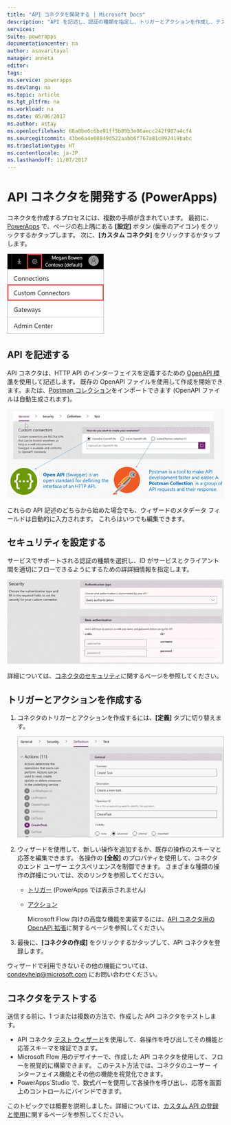 ```yaml
---
title: "API コネクタを開発する | Microsoft Docs"
description: "API を記述し、認証の種類を指定し、トリガーとアクションを作成し、テストを行います。"
services: 
suite: powerapps
documentationcenter: na
author: asavaritayal
manager: anneta
editor: 
tags: 
ms.service: powerapps
ms.devlang: na
ms.topic: article
ms.tgt_pltfrm: na
ms.workload: na
ms.date: 05/06/2017
ms.author: astay
ms.openlocfilehash: 68a0be6c6be91ff5b89b3e06aecc242f987a4cf4
ms.sourcegitcommit: 43be6a4e08849d522aabb6f767a81c092419babc
ms.translationtype: HT
ms.contentlocale: ja-JP
ms.lasthandoff: 11/07/2017
---
```

# <a name="develop-an-api-connector-powerapps"></a>API コネクタを開発する (PowerApps)
コネクタを作成するプロセスには、複数の手順が含まれています。 最初に、[PowerApps](https://web.powerapps.com/) で、ページの右上隅にある **[設定]** ボタン (歯車のアイコン) をクリックするかタップします。 次に、**[カスタム コネクタ]** をクリックするかタップします。

![API コネクタの検索](./media/api-connectors-dev/finding-custom-apis.png)

## <a name="describe-your-api"></a>API を記述する
API コネクタは、HTTP API のインターフェイスを定義するための [OpenAPI 標準](https://swagger.io/)を使用して記述します。 既存の OpenAPI ファイルを使用して作成を開始できます。または、[Postman コレクション](https://www.getpostman.com/docs/collections)をインポートできます (OpenAPI ファイルは自動生成されます)。 

![API 定義図](./media/api-connectors-dev/build-your-api-updated.png)

これらの API 記述のどちらから始めた場合でも、ウィザードのメタデータ フィールドは自動的に入力されます。 これらはいつでも編集できます。  

## <a name="build-security"></a>セキュリティを設定する
サービスでサポートされる認証の種類を選択し、ID がサービスとクライアント間を適切にフローできるようにするための詳詳細情報を指定します。 

![セキュリティ図](./media/api-connectors-dev/security.png)

詳細については、[コネクタのセキュリティ](register-custom-api.md)に関するページを参照してください。

## <a name="build-triggers-and-actions"></a>トリガーとアクションを作成する
1. コネクタのトリガーとアクションを作成するには、**[定義]** タブに切り替えます。 
   
    ![定義図](./media/api-connectors-dev/definition.png)
2. ウィザードを使用して、新しい操作を追加するか、既存の操作のスキーマと応答を編集できます。 各操作の **[全般]** のプロパティを使用して、コネクタのエンド ユーザー エクスペリエンスを制御できます。 さまざまな種類の操作の詳細については、次のリンクを参照してください。
   
   * [トリガー](https://flow.microsoft.com/documentation/customapi-webhooks) (PowerApps では表示されません)
   * [アクション](register-custom-api.md)
     
     Microsoft Flow 向けの高度な機能を実装するには、[API コネクタ用の OpenAPI 拡張](https://flow.microsoft.com/documentation/customapi-how-to-swagger/)に関するページを参照してください。 
3. 最後に、**[コネクタの作成]** をクリックするかタップして、API コネクタを登録します。

ウィザードで利用できないその他の機能については、[ condevhelp@microsoft.com](mailto:condevhelp@microsoft.com) にお問い合わせください。

## <a name="test-the-connector"></a>コネクタをテストする
送信する前に、1 つまたは複数の方法で、作成した API コネクタをテストします。 

* API コネクタ [テスト ウィザード](https://flow.microsoft.com/blog/new-updates-custom-api/)を使用して、各操作を呼び出してその機能と応答スキーマを検証できます。
* Microsoft Flow 用のデザイナーで、作成した API コネクタを使用して、フローを視覚的に構築できます。 このテスト方法では、コネクタのユーザー インターフェイス機能とその他の機能を視覚化できます。
* PowerApps Studio で、数式バーを使用して各操作を呼び出し、応答を画面上のコントロールにバインドできます。

このトピックでは概要を説明しました。詳細については、[カスタム API の登録と使用](register-custom-api.md)に関するページを参照してください。

